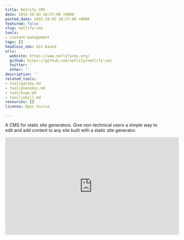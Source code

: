 ```yaml
---
title: Netlify CMS
date: 2015-10-03 16:57:00 +0000
posted_date: 2015-10-03 16:57:00 +0000
featured: false
slug: netlify-cms
tools:
- content-management
tags: []
headless_cms: Git-based
urls:
  website: https://www.netlifycms.org/
  github: https://github.com/netlify/netlify-cms
  twitter: ''
  other: ''
description: ''
related_tools:
- tool/gatsby.md
- tool/phenomic.md
- tool/hugo.md
- tool/jekyll.md
resources: []
license: Open Source

---
```

A CMS for static site generators. Give non-technical users a simple way to edit and add content to any site built with a static site generator.

<div class="embed-container">
<iframe width="560" height="315" src="https://www.youtube.com/embed/IbNvjNtL1Oo" frameborder="0" allowfullscreen></iframe>
</div>
